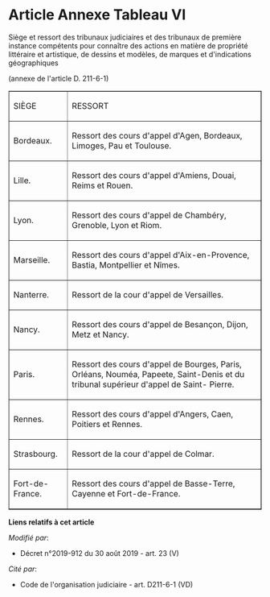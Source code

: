 # Article Annexe Tableau VI

Siège et ressort des   tribunaux judiciaires et des tribunaux de première instance compétents pour connaître des actions en
matière de propriété littéraire et artistique, de dessins et modèles, de marques et d'indications géographiques 

(annexe de l'article D. 211-6-1) 

<table align="center" border="1" cellpadding="0" cellspacing="3">
  <tbody>
    <tr>
      <td>

SIÈGE 

</td>
      <td>

RESSORT 

</td>
    </tr>
    <tr>
      <td>

Bordeaux. 

</td>
      <td>

Ressort des cours d'appel d'Agen, Bordeaux, Limoges, Pau et Toulouse. 

</td>
    </tr>
    <tr>
      <td>

Lille. 

</td>
      <td>

Ressort des cours d'appel d'Amiens, Douai, Reims et Rouen. 

</td>
    </tr>
    <tr>
      <td>

Lyon. 

</td>
      <td>

Ressort des cours d'appel de Chambéry, Grenoble, Lyon et Riom. 

</td>
    </tr>
    <tr>
      <td>

Marseille. 

</td>
      <td>

Ressort des cours d'appel d'Aix-en-Provence, Bastia, Montpellier et Nîmes. 

</td>
    </tr>
    <tr>
      <td>

Nanterre. 

</td>
      <td>

Ressort de la cour d'appel de Versailles. 

</td>
    </tr>
    <tr>
      <td>

Nancy. 

</td>
      <td>

Ressort des cours d'appel de Besançon, Dijon, Metz et Nancy. 

</td>
    </tr>
    <tr>
      <td>

Paris. 

</td>
      <td>

Ressort des cours d'appel de Bourges, Paris, Orléans, Nouméa, Papeete, Saint-Denis et du tribunal supérieur d'appel de Saint-
Pierre. 

</td>
    </tr>
    <tr>
      <td>

Rennes. 

</td>
      <td>

Ressort des cours d'appel d'Angers, Caen, Poitiers et Rennes. 

</td>
    </tr>
    <tr>
      <td>

Strasbourg. 

</td>
      <td>

Ressort de la cour d'appel de Colmar. 

</td>
    </tr>
    <tr>
      <td>

Fort-de-France. 

</td>
      <td>Ressort des cours d'appel de Basse-Terre, Cayenne et Fort-de-France.</td>
    </tr>
  </tbody>
</table>

**Liens relatifs à cet article**

_Modifié par_:

  - Décret n°2019-912 du 30 août 2019 - art. 23 (V)

_Cité par_:

  - Code de l'organisation judiciaire - art. D211-6-1 (VD)
